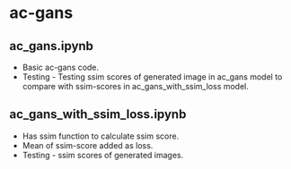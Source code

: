 # ac-gans


## ac_gans.ipynb
* Basic ac-gans code.
* Testing - Testing ssim scores of generated image in ac_gans model to compare with ssim-scores in ac_gans_with_ssim_loss model.


## ac_gans_with_ssim_loss.ipynb
* Has ssim function to calculate ssim score.
* Mean of ssim-score added as loss.
* Testing - ssim scores of generated images.

